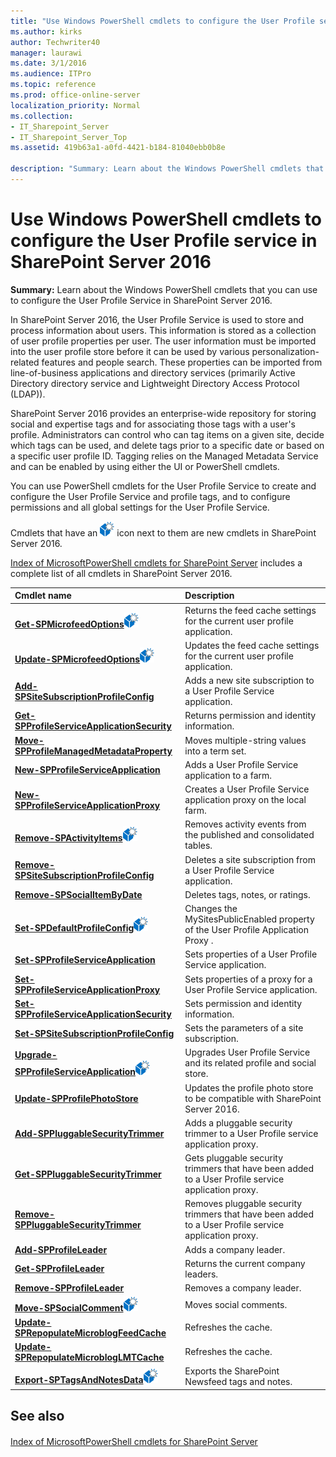 ```yaml
---
title: "Use Windows PowerShell cmdlets to configure the User Profile service in SharePoint Server 2016"
ms.author: kirks
author: Techwriter40
manager: laurawi
ms.date: 3/1/2016
ms.audience: ITPro
ms.topic: reference
ms.prod: office-online-server
localization_priority: Normal
ms.collection:
- IT_Sharepoint_Server
- IT_Sharepoint_Server_Top
ms.assetid: 419b63a1-a0fd-4421-b184-81040ebb0b8e

description: "Summary: Learn about the Windows PowerShell cmdlets that you can use to configure the User Profile Service in SharePoint Server 2016."
---
```


# Use Windows PowerShell cmdlets to configure the User Profile service in SharePoint Server 2016

 **Summary:** Learn about the Windows PowerShell cmdlets that you can use to configure the User Profile Service in SharePoint Server 2016. 
  
In SharePoint Server 2016, the User Profile Service is used to store and process information about users. This information is stored as a collection of user profile properties per user. The user information must be imported into the user profile store before it can be used by various personalization-related features and people search. These properties can be imported from line-of-business applications and directory services (primarily Active Directory directory service and Lightweight Directory Access Protocol (LDAP)).
  
SharePoint Server 2016 provides an enterprise-wide repository for storing social and expertise tags and for associating those tags with a user's profile. Administrators can control who can tag items on a given site, decide which tags can be used, and delete tags prior to a specific date or based on a specific user profile ID. Tagging relies on the Managed Metadata Service and can be enabled by using either the UI or PowerShell cmdlets.
  
You can use PowerShell cmdlets for the User Profile Service to create and configure the User Profile Service and profile tags, and to configure permissions and all global settings for the User Profile Service.
  
Cmdlets that have an ![New cmdlet in 2016](../media/mod_icon_whatsNew_1_xs.png) icon next to them are new cmdlets in SharePoint Server 2016. 
  
[Index of MicrosoftPowerShell cmdlets for SharePoint Server](../../../docs-conceptual/sharepoint-server/index-of-microsoftpowershell-cmdlets.md) includes a complete list of all cmdlets in SharePoint Server 2016. 
  
|**Cmdlet name**|**Description**|
|:-----|:-----|
|**[Get-SPMicrofeedOptions](get-spmicrofeedoptions.md)**![New cmdlet in 2016](../media/mod_icon_whatsNew_1_xs.png)           <br/> |Returns the feed cache settings for the current user profile application.  <br/> |
|**[Update-SPMicrofeedOptions](update-spmicrofeedoptions.md)**![New cmdlet in 2016](../media/mod_icon_whatsNew_1_xs.png)           <br/> |Updates the feed cache settings for the current user profile application.  <br/> |
|**[Add-SPSiteSubscriptionProfileConfig](add-spsitesubscriptionprofileconfig.md)** <br/> |Adds a new site subscription to a User Profile Service application.  <br/> |
|**[Get-SPProfileServiceApplicationSecurity](get-spprofileserviceapplicationsecurity.md)** <br/> |Returns permission and identity information.  <br/> |
|**[Move-SPProfileManagedMetadataProperty](move-spprofilemanagedmetadataproperty.md)** <br/> |Moves multiple-string values into a term set.  <br/> |
|**[New-SPProfileServiceApplication](new-spprofileserviceapplication.md)** <br/> |Adds a User Profile Service application to a farm.  <br/> |
|**[New-SPProfileServiceApplicationProxy](new-spprofileserviceapplicationproxy.md)** <br/> |Creates a User Profile Service application proxy on the local farm.  <br/> |
|**[Remove-SPActivityItems](remove-spactivityitems.md)**![New cmdlet in 2016](../media/mod_icon_whatsNew_1_xs.png)           <br/> |Removes activity events from the published and consolidated tables.  <br/> |
|**[Remove-SPSiteSubscriptionProfileConfig](remove-spsitesubscriptionprofileconfig.md)** <br/> |Deletes a site subscription from a User Profile Service application.  <br/> |
|**[Remove-SPSocialItemByDate](remove-spsocialitembydate.md)** <br/> |Deletes tags, notes, or ratings.  <br/> |
|**[Set-SPDefaultProfileConfig](set-spdefaultprofileconfig.md)**![New cmdlet in 2016](../media/mod_icon_whatsNew_1_xs.png)           <br/> |Changes the MySitesPublicEnabled property of the User Profile Application Proxy .  <br/> |
|**[Set-SPProfileServiceApplication](set-spprofileserviceapplication.md)** <br/> |Sets properties of a User Profile Service application.  <br/> |
|**[Set-SPProfileServiceApplicationProxy](set-spprofileserviceapplicationproxy.md)** <br/> |Sets properties of a proxy for a User Profile Service application.  <br/> |
|**[Set-SPProfileServiceApplicationSecurity](set-spprofileserviceapplicationsecurity.md)** <br/> |Sets permission and identity information.  <br/> |
|**[Set-SPSiteSubscriptionProfileConfig](set-spsitesubscriptionprofileconfig.md)** <br/> |Sets the parameters of a site subscription.  <br/> |
|**[Upgrade-SPProfileServiceApplication](upgrade-spprofileserviceapplication.md)**![New cmdlet in 2016](../media/mod_icon_whatsNew_1_xs.png)           <br/> |Upgrades User Profile Service and its related profile and social store.  <br/> |
|**[Update-SPProfilePhotoStore](update-spprofilephotostore.md)** <br/> |Updates the profile photo store to be compatible with SharePoint Server 2016.  <br/> |
|**[Add-SPPluggableSecurityTrimmer](http://technet.microsoft.com/library/ab8617f1-6622-48e4-9a12-25eb9b3833c0.aspx)** <br/> |Adds a pluggable security trimmer to a User Profile service application proxy.  <br/> |
|**[Get-SPPluggableSecurityTrimmer](http://technet.microsoft.com/library/adf108e1-e1ab-4019-a216-f91e4bbfcf2a.aspx)** <br/> |Gets pluggable security trimmers that have been added to a User Profile service application proxy.  <br/> |
|**[Remove-SPPluggableSecurityTrimmer](http://technet.microsoft.com/library/b933f351-c958-4833-9778-60171780b147.aspx)** <br/> |Removes pluggable security trimmers that have been added to a User Profile service application proxy.  <br/> |
|**[Add-SPProfileLeader](add-spprofileleader.md)** <br/> |Adds a company leader.  <br/> |
|**[Get-SPProfileLeader](get-spprofileleader.md)** <br/> |Returns the current company leaders.  <br/> |
|**[Remove-SPProfileLeader](remove-spprofileleader.md)** <br/> |Removes a company leader.  <br/> |
|**[Move-SPSocialComment](move-spsocialcomment.md)**![New cmdlet in 2016](../media/mod_icon_whatsNew_1_xs.png)           <br/> |Moves social comments.  <br/> |
|**[Update-SPRepopulateMicroblogFeedCache](update-sprepopulatemicroblogfeedcache.md)** <br/> |Refreshes the cache.  <br/> |
|**[Update-SPRepopulateMicroblogLMTCache](update-sprepopulatemicrobloglmtcache.md)** <br/> |Refreshes the cache.  <br/> |
|**[Export-SPTagsAndNotesData](export-sptagsandnotesdata.md)**![New cmdlet in 2016](../media/mod_icon_whatsNew_1_xs.png)           <br/> |Exports the SharePoint Newsfeed tags and notes.  <br/> |
   
## See also

#### 

[Index of MicrosoftPowerShell cmdlets for SharePoint Server](../../../docs-conceptual/sharepoint-server/index-of-microsoftpowershell-cmdlets.md)

